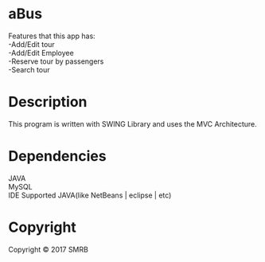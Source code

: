 # aBus
Features that this app has:                           
-Add/Edit tour                         
-Add/Edit Employee                              
-Reserve tour by passengers                             
-Search tour                              


# Description
This program is written with SWING Library and uses the MVC Architecture.

# Dependencies
  JAVA                          
  MySQL                               
  IDE Supported JAVA(like NetBeans | eclipse | etc)


# Copyright
Copyright © 2017 SMRB 
